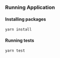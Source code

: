 ### Running Application


#### Installing packages

`yarn install`



#### Running tests

`yarn test`

